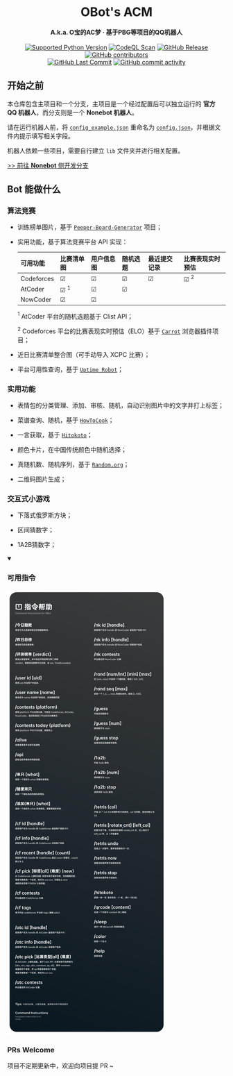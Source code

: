 <h1 align="center">OBot's ACM</h1>
<div align="center">
  <strong>A.k.a. O宝的AC梦 · 基于PBG等项目的QQ机器人</strong><br>
</div><br>

<div align="center">
  <a href="https://github.com/qwedc001/Peeper-Board-Generator/blob/master/requirements.txt"><img alt="Supported Python Version" src="https://img.shields.io/badge/Python-3.10+-teal?style=flat-square"></a>
  <a href="https://github.com/Floating-Ocean/OBot-ACM/actions/workflows/codeql.yml"><img alt="CodeQL Scan" src="https://img.shields.io/github/actions/workflow/status/Floating-Ocean/OBot-ACM/codeql.yml?style=flat-square&label=codeql+scan"></a>
  <a href="https://github.com/Floating-Ocean/OBot-ACM/releases/latest"><img alt="GitHub Release" src="https://img.shields.io/github/v/release/Floating-Ocean/OBot-ACM?style=flat-square&label=OBot's+ACM"></a>
  <a href="https://github.com/Floating-Ocean/OBot-ACM/graphs/contributors"><img alt="GitHub contributors" src="https://img.shields.io/github/contributors/Floating-Ocean/OBot-ACM?style=flat-square"></a>
</div>
<div align="center">
  <a href="https://github.com/Floating-Ocean/OBot-ACM/commits"><img alt="GitHub Last Commit" src="https://img.shields.io/github/last-commit/Floating-Ocean/OBot-ACM?style=flat-square"></a>
  <a href="https://github.com/Floating-Ocean/OBot-ACM/commits"><img alt="GitHub commit activity" src="https://img.shields.io/github/commit-activity/y/Floating-Ocean/OBot-ACM?style=flat-square"></a>
</div>

## 开始之前

本仓库包含主项目和一个分支，主项目是一个经过配置后可以独立运行的 **官方 QQ 机器人**，而分支则是一个 **Nonebot 机器人**。

请在运行机器人前，将 [`config_example.json`](https://github.com/Floating-Ocean/OBot-ACM/blob/main/config_example.json) 重命名为 [`config.json`](https://github.com/Floating-Ocean/OBot-ACM/blob/main/config_example.json)，并根据文件内提示填写相关字段。

机器人依赖一些项目，需要自行建立 `lib` 文件夹并进行相关配置。

[>> 前往 **Nonebot** 侧开发分支](https://github.com/Floating-Ocean/OBot-ACM/tree/dev-nonebot)

## Bot 能做什么

### 算法竞赛

- 训练榜单图片，基于 [`Peeper-Board-Generator`](https://github.com/qwedc001/Peeper-Board-Generator) 项目；

- 实用功能，基于算法竞赛平台 API 实现：
  
  | 可用功能       | 比赛清单图        | 用户信息图   | 随机选题    | 最近提交记录  | 比赛表现实时预估     |
  |------------|--------------|---------|---------|---------|--------------|
  | Codeforces | &#9745;      | &#9745; | &#9745; | &#9745; | &#9745; $^2$ |
  | AtCoder    | &#9745; $^1$ | &#9745; | &#9745; |         |              |
  | NowCoder   | &#9745;      | &#9745; |         |         |              |
  
  $^1$ AtCoder 平台的随机选题基于 Clist API；
  
  $^2$ Codeforces 平台的比赛表现实时预估（ELO）基于 [`Carrot`](https://github.com/meooow25/carrot) 浏览器插件项目；

- 近日比赛清单整合图（可手动导入 XCPC 比赛）；

- 平台可用性查询，基于 [`Uptime Robot`](https://uptimerobot.com/)；

### 实用功能

- 表情包的分类管理、添加、审核、随机，自动识别图片中的文字并打上标签；

- 菜谱查询、随机，基于 [`HowToCook`](https://github.com/Anduin2017/HowToCook)；

- 一言获取，基于 [`Hitokoto`](https://hitokoto.cn/)；

- 颜色卡片，在中国传统颜色中随机选择；

- 真随机数、随机序列，基于 [`Random.org`](https://www.random.org/)；

- 二维码图片生成；

### 交互式小游戏

- 下落式俄罗斯方块；

- 区间猜数字；

- 1A2B猜数字；

<details open>
<summary><h3>可用指令</h3></summary>
  <img src="/img/command_instructions.jpg" alt="可用指令"/>
</details>

### PRs Welcome

项目不定期更新中，欢迎向项目提 PR ~
